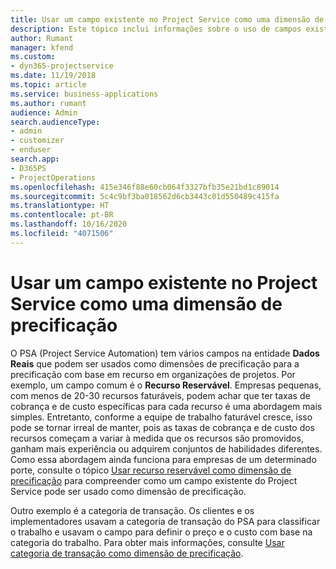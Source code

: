 ```yaml
---
title: Usar um campo existente no Project Service como uma dimensão de precificação
description: Este tópico inclui informações sobre o uso de campos existentes do Project Service como dimensões de precificação.
author: Rumant
manager: kfend
ms.custom:
- dyn365-projectservice
ms.date: 11/19/2018
ms.topic: article
ms.service: business-applications
ms.author: rumant
audience: Admin
search.audienceType:
- admin
- customizer
- enduser
search.app:
- D365PS
- ProjectOperations
ms.openlocfilehash: 415e346f88e60cb064f3327bfb35e21bd1c89014
ms.sourcegitcommit: 5c4c9bf3ba018562d6cb3443c01d550489c415fa
ms.translationtype: HT
ms.contentlocale: pt-BR
ms.lasthandoff: 10/16/2020
ms.locfileid: "4071506"
---
```

# <a name="use-an-existing-field-in-project-service-as-a-pricing-dimension"></a>Usar um campo existente no Project Service como uma dimensão de precificação

O PSA (Project Service Automation) tem vários campos na entidade **Dados Reais** que podem ser usados como dimensões de precificação para a precificação com base em recurso em organizações de projetos. Por exemplo, um campo comum é o **Recurso Reservável**. Empresas pequenas, com menos de 20-30 recursos faturáveis, podem achar que ter taxas de cobrança e de custo específicas para cada recurso é uma abordagem mais simples. Entretanto, conforme a equipe de trabalho faturável cresce, isso pode se tornar irreal de manter, pois as taxas de cobrança e de custo dos recursos começam a variar à medida que os recursos são promovidos, ganham mais experiência ou adquirem conjuntos de habilidades diferentes. Como essa abordagem ainda funciona para empresas de um determinado porte, consulte o tópico [Usar recurso reservável como dimensão de precificação](bookable-resource-pricing-dimension.md) para compreender como um campo existente do Project Service pode ser usado como dimensão de precificação.

Outro exemplo é a categoria de transação. Os clientes e os implementadores usavam a categoria de transação do PSA para classificar o trabalho e usavam o campo para definir o preço e o custo com base na categoria do trabalho. Para obter mais informações, consulte [Usar categoria de transação como dimensão de precificação](transaction-category-pricing-dimension.md).

